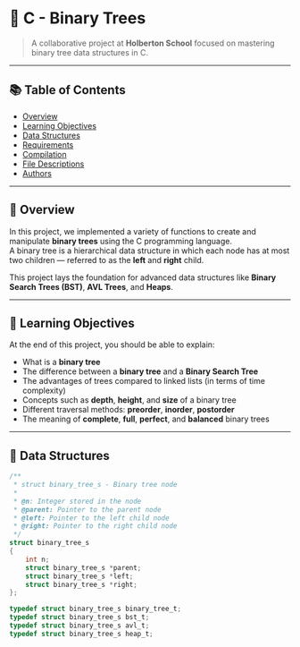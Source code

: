 # 🧱 C - Binary Trees

> A collaborative project at **Holberton School** focused on mastering binary tree data structures in C.

---

## 📚 Table of Contents
- [Overview](#overview)
- [Learning Objectives](#learning-objectives)
- [Data Structures](#data-structures)
- [Requirements](#requirements)
- [Compilation](#compilation)
- [File Descriptions](#file-descriptions)
- [Authors](#authors)

---

## 🧠 Overview
In this project, we implemented a variety of functions to create and manipulate **binary trees** using the C programming language.  
A binary tree is a hierarchical data structure in which each node has at most two children — referred to as the **left** and **right** child.  

This project lays the foundation for advanced data structures like **Binary Search Trees (BST)**, **AVL Trees**, and **Heaps**.

---

## 🎯 Learning Objectives
At the end of this project, you should be able to explain:

- What is a **binary tree**
- The difference between a **binary tree** and a **Binary Search Tree**
- The advantages of trees compared to linked lists (in terms of time complexity)
- Concepts such as **depth**, **height**, and **size** of a binary tree
- Different traversal methods: **preorder**, **inorder**, **postorder**
- The meaning of **complete**, **full**, **perfect**, and **balanced** binary trees

---

## 🧩 Data Structures

```c
/**
 * struct binary_tree_s - Binary tree node
 *
 * @n: Integer stored in the node
 * @parent: Pointer to the parent node
 * @left: Pointer to the left child node
 * @right: Pointer to the right child node
 */
struct binary_tree_s
{
    int n;
    struct binary_tree_s *parent;
    struct binary_tree_s *left;
    struct binary_tree_s *right;
};

typedef struct binary_tree_s binary_tree_t;
typedef struct binary_tree_s bst_t;
typedef struct binary_tree_s avl_t;
typedef struct binary_tree_s heap_t;
